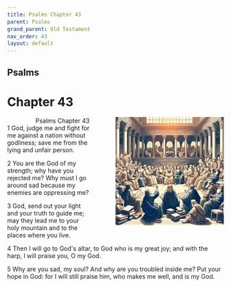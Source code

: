 ```yaml
---
title: Psalms Chapter 43
parent: Psalms
grand_parent: Old Testament
nav_order: 43
layout: default
---
```


## Psalms

# Chapter 43

<div style="clear: both; text-align: right;">
    <div style="max-width: 50%; height: auto; float: right; margin: 0 0 10px 10px; padding-left: 10%;">
        <img src="/assets/Image/Psalms/500/43.jpg" alt="Psalms Chapter 43" class="chapter-image">
    </div>
    <figcaption style="font-size: 14px; text-align: right;">Psalms Chapter 43</figcaption>
</div>
1 God, judge me and fight for me against a nation without godliness; save me from the lying and unfair person.

2 You are the God of my strength; why have you rejected me? Why must I go around sad because my enemies are oppressing me?

3 God, send out your light and your truth to guide me; may they lead me to your holy mountain and to the places where you live.

4 Then I will go to God's altar, to God who is my great joy; and with the harp, I will praise you, O my God.

5 Why are you sad, my soul? And why are you troubled inside me? Put your hope in God: for I will still praise him, who makes me well, and is my God.


